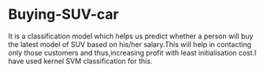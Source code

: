 # Buying-SUV-car
It is a classification model which helps us predict whether a person will buy the latest model of SUV based on his/her salary.This will help in contacting only those customers and thus,increasing profit with least initialisation cost.I have used kernel SVM classification for this.
